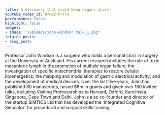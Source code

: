 ```yaml
---
title: A discovery that could keep organs alive
youtube_video_id: 87Re2-hkTlo
performance: false
highlight: false
images:
- image: "/uploads/john-windsor_talk_1.jpg"
related_posts:
- blog_post: 
---
```


Professor John Windsor is a surgeon who holds a personal chair in surgery at the University of Auckland. His current research includes the role of toxic mesenteric lymph in the promotion of multiple organ failure; the investigation of specific mitochondrial therapies to restore cellular bioenergetics; the mapping and modulation of gastric electrical activity; and the development of medical devices. Over the last five years, John has published 80 manuscripts, raised $6m in grants and given over 100 invited talks, including Visiting Professorships to Harvard, Oxford, Karolinska, Singapore, Cape Town and Delhi. John is also co-founder and director of the startup SIMTICS Ltd that has developed the 'Integrated Cognitive Simulator' for procedural and surgical skills training.